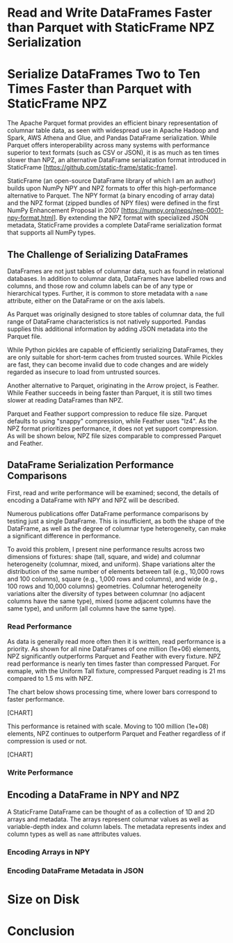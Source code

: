 

# Read and Write DataFrames Faster than Parquet with StaticFrame NPZ Serialization

# Serialize DataFrames Two to Ten Times Faster than Parquet with StaticFrame NPZ



The Apache Parquet format provides an efficient binary representation of columnar table data, as seen with widespread use in Apache Hadoop and Spark, AWS Athena and Glue, and Pandas DataFrame serialization. While Parquet offers interoperability across many systems with performance superior to text formats (such as CSV or JSON), it is as much as ten times slower than NPZ, an alternative DataFrame serialization format introduced in StaticFrame [https://github.com/static-frame/static-frame].

StaticFrame (an open-source DataFrame library of which I am an author) builds upon NumPy NPY and NPZ formats to offer this high-performance alternative to Parquet. The NPY format (a binary encoding of array data) and the NPZ format (zipped bundles of NPY files) were defined in the first NumPy Enhancement Proposal in 2007 [https://numpy.org/neps/nep-0001-npy-format.html]. By extending the NPZ format with specialized JSON metadata, StaticFrame provides a complete DataFrame serialization format that supports all NumPy types.


## The Challenge of Serializing DataFrames

DataFrames are not just tables of columnar data, such as found in relational databases. In addition to columnar data, DataFrames have labelled rows and columns, and those row and column labels can be of any type or hierarchical types. Further, it is common to store metadata with a ``name`` attribute, either on the DataFrame or on the axis labels.

As Parquet was originally designed to store tables of columnar data, the full range of DataFrame characteristics is not natively supported. Pandas supplies this additional information by adding JSON metadata into the Parquet file.

While Python pickles are capable of efficiently serializing DataFrames, they are only suitable for short-term caches from trusted sources. While Pickles are fast, they can become invalid due to code changes and are widely regarded as insecure to load from untrusted sources.

Another alternative to Parquet, originating in the Arrow project, is Feather. While Feather succeeds in being faster than Parquet, it is still two times slower at reading DataFrames than NPZ.

Parquet and Feather support compression to reduce file size. Parquet defaults to using "snappy" compression, while Feather uses "lz4". As the NPZ format prioritizes performance, it does not yet support compression. As will be shown below, NPZ file sizes comparable to compressed Parquet and Feather.


## DataFrame Serialization Performance Comparisons

First, read and write performance will be examined; second, the details of encoding a DataFrame with NPY and NPZ will be described.

Numerous publications offer DataFrame performance comparisons by testing just a single DataFrame. This is insufficient, as both the shape of the DataFrame, as well as the degree of columnar type heterogeneity, can make a significant difference in performance.

To avoid this problem, I present nine performance results across two dimensions of fixtures: shape (tall, square, and wide) and columnar heterogeneity (columnar, mixed, and uniform). Shape variations alter the distribution of the same number of elements between tall (e.g., 10,000 rows and 100 columns), square (e.g., 1,000 rows and columns), and wide (e.g., 100 rows and 10,000 columns) geometries. Columnar heterogeneity variations alter the diversity of types between columnar (no adjacent columns have the same type), mixed (some adjacent columns have the same type), and uniform (all columns have the same type).


### Read Performance

As data is generally read more often then it is written, read performance is a priority. As shown for all nine DataFrames of one million (1e+06) elements, NPZ significantly outperforms Parquet and Feather with every fixture. NPZ read performance is nearly ten times faster than compressed Parquet. For exmaple, with the Uniform Tall fixture, compressed Parquet reading is 21 ms compared to 1.5 ms with NPZ.

The chart below shows processing time, where lower bars correspond to faster performance.

[CHART]

This performance is retained with scale. Moving to 100 million (1e+08) elements, NPZ continues to outperform Parquet and Feather regardless of if compression is used or not.

[CHART]

### Write Performance





## Encoding a DataFrame in NPY and NPZ

A StaticFrame DataFrame can be thought of as a collection of 1D and 2D arrays and metadata. The arrays represent columnar values as well as variable-depth index and column labels. The metadata represents index and column types as well as ``name`` attributes values.



### Encoding Arrays in NPY



### Encoding DataFrame Metadata in JSON



# Size on Disk



# Conclusion


